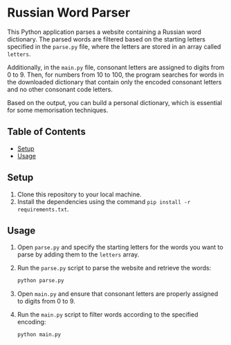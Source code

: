 # Russian Word Parser

This Python application parses a website containing a Russian word dictionary. The parsed words are filtered based on the starting letters specified in the `parse.py` file, where the letters are stored in an array called `letters`. 

Additionally, in the `main.py` file, consonant letters are assigned to digits from 0 to 9. Then, for numbers from 10 to 100, the program searches for words in the downloaded dictionary that contain only the encoded consonant letters and no other consonant code letters.

Based on the output, you can build a personal dictionary, which is essential for some memorisation techniques.

## Table of Contents

- [Setup](#setup)
- [Usage](#usage)

## Setup

1. Clone this repository to your local machine.
2. Install the dependencies using the command `pip install -r requirements.txt`.


## Usage

1. Open `parse.py` and specify the starting letters for the words you want to parse by adding them to the `letters` array.

2. Run the `parse.py` script to parse the website and retrieve the words:
    
    ```bash
    python parse.py
    ```

3. Open `main.py` and ensure that consonant letters are properly assigned to digits from 0 to 9.

4. Run the `main.py` script to filter words according to the specified encoding:

    ```bash
    python main.py
    ```
